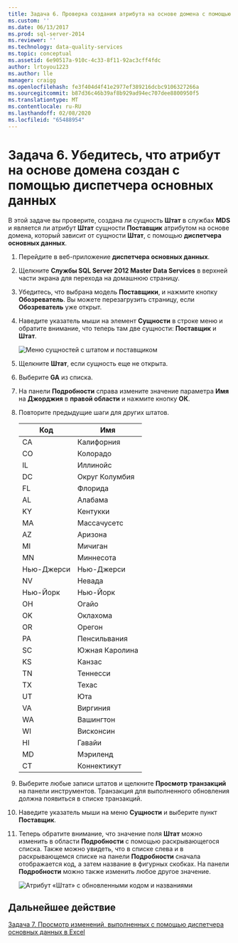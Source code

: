 ```yaml
---
title: Задача 6. Проверка создания атрибута на основе домена с помощью диспетчер основных данных | Документация Майкрософт
ms.custom: ''
ms.date: 06/13/2017
ms.prod: sql-server-2014
ms.reviewer: ''
ms.technology: data-quality-services
ms.topic: conceptual
ms.assetid: 6e90517a-910c-4c33-8f11-92ac3cff4fdc
author: lrtoyou1223
ms.author: lle
manager: craigg
ms.openlocfilehash: fe3f404d4f41e2977ef389216dcbc9106327266a
ms.sourcegitcommit: b87d36c46b39af8b929ad94ec707dee8800950f5
ms.translationtype: MT
ms.contentlocale: ru-RU
ms.lasthandoff: 02/08/2020
ms.locfileid: "65488954"
---
```

# <a name="task-6-verify-that-the-domain-based-attribute-is-created-using-master-data-manager"></a>Задача 6. Убедитесь, что атрибут на основе домена создан с помощью диспетчера основных данных
  В этой задаче вы проверите, создана ли сущность **Штат** в службах **MDS** и является ли атрибут **Штат** сущности **Поставщик** атрибутом на основе домена, который зависит от сущности **Штат**, с помощью **диспетчера основных данных**.  
  
1.  Перейдите в веб-приложение **диспетчера основных данных**.  
  
2.  Щелкните **Службы SQL Server 2012 Master Data Services** в верхней части экрана для перехода на домашнюю страницу.  
  
3.  Убедитесь, что выбрана модель **Поставщики**, и нажмите кнопку **Обозреватель**. Вы можете перезагрузить страницу, если **Обозреватель** уже открыт.  
  
4.  Наведите указатель мыши на элемент **Сущности** в строке меню и обратите внимание, что теперь там две сущности: **Поставщик** и **Штат**.  
  
     ![Меню сущностей с штатом и поставщиком](../../2014/tutorials/media/et-verifythatthedbaiscreatedusingmdm-01.jpg "Меню сущностей с штатом и поставщиком")  
  
5.  Щелкните **Штат**, если сущность еще не открыта.  
  
6.  Выберите **GA** из списка.  
  
7.  На панели **Подробности** справа измените значение параметра **Имя** на **Джорджия** в **правой области** и нажмите кнопку **ОК**.  
  
8.  Повторите предыдущие шаги для других штатов.  
  
    |Код|Имя|  
    |----------|----------|  
    |CA|Калифорния|  
    |CO|Колорадо|  
    |IL|Иллинойс|  
    |DC|Округ Колумбия|  
    |FL|Флорида|  
    |AL|Алабама|  
    |KY|Кентукки|  
    |MA|Массачусетс|  
    |AZ|Аризона|  
    |MI|Мичиган|  
    |MN|Миннесота|  
    |Нью-Джерси|Нью-Джерси|  
    |NV|Невада|  
    |Нью-Йорк|Нью-Йорк|  
    |OH|Огайо|  
    |OK|Оклахома|  
    |OR|Орегон|  
    |PA|Пенсильвания|  
    |SC|Южная Каролина|  
    |KS|Канзас|  
    |TN|Теннесси|  
    |TX|Техас|  
    |UT|Юта|  
    |VA|Виргиния|  
    |WA|Вашингтон|  
    |WI|Висконсин|  
    |HI|Гавайи|  
    |MD|Мэриленд|  
    |CT|Коннектикут|  
  
9. Выберите любые записи штатов и щелкните **Просмотр транзакций** на панели инструментов. Транзакция для выполненного обновления должна появиться в списке транзакций.  
  
10. Наведите указатель мыши на меню **Сущности** и выберите пункт **Поставщик**.  
  
11. Теперь обратите внимание, что значение поля **Штат** можно изменить в области **Подробности** с помощью раскрывающегося списка. Также можно увидеть, что в списке слева и в раскрывающемся списке на панели **Подробности** сначала отображается код, а затем название в фигурных скобках. На панели **Подробности** можно также изменить любое другое значение.  
  
     ![Атрибут «Штат» с обновленными кодом и названиями](../../2014/tutorials/media/et-verifythatthedbaiscreatedusingmdm-02.jpg "Атрибут «Штат» с обновленными кодом и названиями")  
  
## <a name="next-step"></a>Дальнейшее действие  
 [Задача 7. Просмотр изменений, выполненных с помощью диспетчера основных данных в Excel](../../2014/tutorials/task-7-viewing-updates-made-using-master-data-manager-in-excel.md)  
  
  
